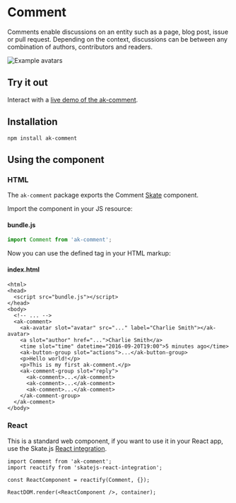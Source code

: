 # Comment

Comments enable discussions on an entity such as a page, blog post, issue or pull request. Depending on the context, discussions can be between any combination of authors, contributors and readers.

![Example avatars](https://bytebucket.org/atlassian/atlaskit/raw/@BITBUCKET_COMMIT@/packages/ak-comment/docs/comment.png)

## Try it out

Interact with a [live demo of the ak-comment](https://aui-cdn.atlassian.com/atlaskit/stories/ak-comment/@VERSION@/).

## Installation

```
npm install ak-comment
```

## Using the component

### HTML

The `ak-comment` package exports the Comment [Skate](https://github.com/skatejs/skatejs) component.

Import the component in your JS resource:

#### bundle.js

```javascript
import Comment from 'ak-comment';
```

Now you can use the defined tag in your HTML markup:

#### index.html

```
<html>
<head>
  <script src="bundle.js"></script>
</head>
<body>
  <!-- ... -->
  <ak-comment>
    <ak-avatar slot="avatar" src="..." label="Charlie Smith"></ak-avatar>
    <a slot="author" href="...">Charlie Smith</a>
    <time slot="time" datetime="2016-09-20T19:00">5 minutes ago</time>
    <ak-button-group slot="actions">...</ak-button-group>
    <p>Hello world!</p>
    <p>This is my first ak-comment.</p>
    <ak-comment-group slot="reply">
      <ak-comment>...</ak-comment>
      <ak-comment>...</ak-comment>
      <ak-comment>...</ak-comment>
    </ak-comment-group>
  </ak-comment>
</body>
```

### React
This is a standard web component, if you want to use it in your React app, use the Skate.js [React integration](https://github.com/webcomponents/react-integration).


```
import Comment from 'ak-comment';
import reactify from 'skatejs-react-integration';

const ReactComponent = reactify(Comment, {});

ReactDOM.render(<ReactComponent />, container);
```
